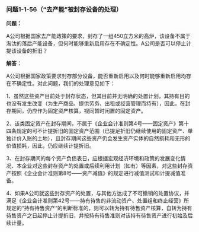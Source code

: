 ### 问题1-1-56（“去产能”被封存设备的处理）

**问题：**

A公司根据国家去产能政策的要求，封存了一组450立方米的高炉，该设备不属于淘汰的落后产能设备，但何时能够重新启用存在不确定性。A公司是否可以停止计提该设备的折旧？

**解答：**

A公司根据国家政策要求封存部分设备，能否重新启用以及何时能够重新启用均存在不确定性。对此问题，我们的处理意见如下：

1、虽然这些资产目前处于封存状态，但其目前并无明确的处置计划，其持有目的也没有发生改变（为生产商品、提供劳务、出租或经营管理而持有），因此，在封存期间，仍应作为固定资产核算，视同暂时闲置的固定资产。

2、该类固定资产在封存期间，不属于《企业会计准则第4号——固定资产》第十四条规定的可不计提折旧的固定资产范围（已提足折旧仍继续使用的固定资产、单独计价入账的土地），且封存期间这些资产仍会发生资产实体的自然损耗和无形的价值损耗，因此，仍应继续计提折旧。

3、在封存期间的每个资产负债表日，应根据宏观经济环境和政策的发展变化情况、本企业对这些封存资产的处置或后续利用计划（如有）等因素，对这些封存资产按照《企业会计准则第8号——资产减值》的规定进行减值测试和计提减值准备。

4、如果A公司就这些封存资产的处置，与其他方达成了不可撤销的处置协议，并满足《企业会计准则第42号——持有待售的非流动资产、处置组和终止经营》所规定的“持有待售资产”的判断标准的，则可以转为持有待售资产核算，自转为持有待售资产之日起停止计提折旧，并按持有待售准则对该持有待售资产进行初始及后续计量。